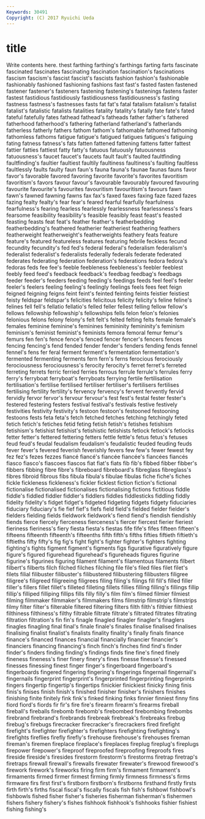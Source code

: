 ```yaml
---
Keywords: 30491 
Copyright: (C) 2017 Ryuichi Ueda
---
```


# title

Write contents here.
thest farthing farthing's farthings farting
farts fascinate fascinated fascinates fascinating fascination fascination's fascinations fascism fascism's
fascist fascist's fascists fashion fashion's fashionable fashionably fashioned fashioning fashions
fast fast's fasted fasten fastened fastener fastener's fasteners fastening fastening's
fastenings fastens faster fastest fastidious fastidiously fastidiousness fastidiousness's fasting fastness
fastness's fastnesses fasts fat fat's fatal fatalism fatalism's fatalist fatalist's
fatalistic fatalists fatalities fatality fatality's fatally fate fate's fated fateful
fatefully fates fathead fathead's fatheads father father's fathered fatherhood fatherhood's
fathering fatherland fatherland's fatherlands fatherless fatherly fathers fathom fathom's fathomable
fathomed fathoming fathomless fathoms fatigue fatigue's fatigued fatigues fatigues's fatiguing
fating fatness fatness's fats fatten fattened fattening fattens fatter fattest
fattier fatties fattiest fatty fatty's fatuous fatuously fatuousness fatuousness's faucet
faucet's faucets fault fault's faulted faultfinding faultfinding's faultier faultiest faultily
faultiness faultiness's faulting faultless faultlessly faults faulty faun faun's fauna
fauna's faunae faunas fauns favor favor's favorable favored favoring favorite
favorite's favorites favoritism favoritism's favors favour favour's favourable favourably favoured
favouring favourite favourite's favourites favouritism favouritism's favours fawn fawn's fawned
fawning fawns fax fax's faxed faxes faxing faze fazed fazes
fazing fealty fealty's fear fear's feared fearful fearfully fearfulness fearfulness's
fearing fearless fearlessly fearlessness fearlessness's fears fearsome feasibility feasibility's feasible
feasibly feast feast's feasted feasting feasts feat feat's feather feather's
featherbedding featherbedding's feathered featherier featheriest feathering feathers featherweight featherweight's featherweights
feathery feats feature feature's featured featureless features featuring febrile feckless
fecund fecundity fecundity's fed fed's federal federal's federalism federalism's federalist
federalist's federalists federally federals federate federated federates federating federation federation's
federations fedora fedora's fedoras feds fee fee's feeble feebleness feebleness's
feebler feeblest feebly feed feed's feedback feedback's feedbag feedbag's feedbags
feeder feeder's feeders feeding feeding's feedings feeds feel feel's feeler
feeler's feelers feeling feeling's feelingly feelings feels fees feet feign
feigned feigning feigns feint feint's feinted feinting feints feistier feistiest
feisty feldspar feldspar's felicities felicitous felicity felicity's feline feline's felines
fell fell's fellatio fellatio's felled feller fellest felling fellow fellow's
fellows fellowship fellowship's fellowships fells felon felon's felonies felonious felons
felony felony's felt felt's felted felting felts female female's females
feminine feminine's feminines femininity femininity's feminism feminism's feminist feminist's feminists
femora femoral femur femur's femurs fen fen's fence fence's fenced
fencer fencer's fencers fences fencing fencing's fend fended fender fender's
fenders fending fends fennel fennel's fens fer feral ferment ferment's
fermentation fermentation's fermented fermenting ferments fern fern's ferns ferocious ferociously
ferociousness ferociousness's ferocity ferocity's ferret ferret's ferreted ferreting ferrets ferric
ferried ferries ferrous ferrule ferrule's ferrules ferry ferry's ferryboat ferryboat's
ferryboats ferrying fertile fertilisation fertilisation's fertilise fertilised fertiliser fertiliser's fertilisers
fertilises fertilising fertility fertility's fervency fervency's fervent fervently fervid fervidly
fervor fervor's fervour fervour's fest fest's festal fester fester's festered
festering festers festival festival's festivals festive festively festivities festivity festivity's
festoon festoon's festooned festooning festoons fests feta feta's fetch fetched
fetches fetching fetchingly feted fetich fetich's fetiches fetid feting fetish
fetish's fetishes fetishism fetishism's fetishist fetishist's fetishistic fetishists fetlock fetlock's
fetlocks fetter fetter's fettered fettering fetters fettle fettle's fetus fetus's
fetuses feud feud's feudal feudalism feudalism's feudalistic feuded feuding feuds
fever fever's fevered feverish feverishly fevers few few's fewer fewest
fey fez fez's fezes fezzes fiancé fiancé's fiancée fiancée's fiancées
fiancés fiasco fiasco's fiascoes fiascos fiat fiat's fiats fib fib's
fibbed fibber fibber's fibbers fibbing fibre fibre's fibreboard fibreboard's fibreglass
fibreglass's fibres fibroid fibrous fibs fibula fibula's fibulae fibulas fiche
fiche's fiches fickle fickleness fickleness's fickler ficklest fiction fiction's fictional
fictionalise fictionalised fictionalises fictionalising fictions fictitious fiddle fiddle's fiddled fiddler
fiddler's fiddlers fiddles fiddlesticks fiddling fiddly fidelity fidelity's fidget fidget's
fidgeted fidgeting fidgets fidgety fiduciaries fiduciary fiduciary's fie fief fief's
fiefs field field's fielded fielder fielder's fielders fielding fields fieldwork
fieldwork's fiend fiend's fiendish fiendishly fiends fierce fiercely fierceness fierceness's
fiercer fiercest fierier fieriest fieriness fieriness's fiery fiesta fiesta's fiestas
fife fife's fifes fifteen fifteen's fifteens fifteenth fifteenth's fifteenths fifth
fifth's fifths fifties fiftieth fiftieth's fiftieths fifty fifty's fig fig's
fight fight's fighter fighter's fighters fighting fighting's fights figment figment's
figments figs figurative figuratively figure figure's figured figurehead figurehead's figureheads
figures figurine figurine's figurines figuring filament filament's filamentous filaments filbert
filbert's filberts filch filched filches filching file file's filed files
filet filet's filets filial filibuster filibuster's filibustered filibustering filibusters filigree
filigree's filigreed filigreeing filigrees filing filing's filings fill fill's filled
filler filler's fillers fillet fillet's filleted filleting fillets fillies filling
filling's fillings fillip fillip's filliped filliping fillips fills filly filly's
film film's filmed filmier filmiest filming filmmaker filmmaker's filmmakers films
filmstrip filmstrip's filmstrips filmy filter filter's filterable filtered filtering filters
filth filth's filthier filthiest filthiness filthiness's filthy filtrable filtrate filtrate's
filtrated filtrates filtrating filtration filtration's fin fin's finagle finagled finagler
finagler's finaglers finagles finagling final final's finale finale's finales finalise
finalised finalises finalising finalist finalist's finalists finality finality's finally finals
finance finance's financed finances financial financially financier financier's financiers financing
financing's finch finch's finches find find's finder finder's finders finding
finding's findings finds fine fine's fined finely fineness fineness's finer
finery finery's fines finesse finesse's finessed finesses finessing finest finger
finger's fingerboard fingerboard's fingerboards fingered fingering fingering's fingerings fingernail fingernail's
fingernails fingerprint fingerprint's fingerprinted fingerprinting fingerprints fingers fingertip fingertip's fingertips
finickier finickiest finicky fining finis finis's finises finish finish's finished
finisher finisher's finishers finishes finishing finite finitely fink fink's finked
finking finks finnier finniest finny fins fiord fiord's fiords fir
fir's fire fire's firearm firearm's firearms fireball fireball's fireballs firebomb
firebomb's firebombed firebombing firebombs firebrand firebrand's firebrands firebreak firebreak's firebreaks
firebug firebug's firebugs firecracker firecracker's firecrackers fired firefight firefight's firefighter
firefighter's firefighters firefighting firefighting's firefights fireflies firefly firefly's firehouse firehouse's
firehouses fireman fireman's firemen fireplace fireplace's fireplaces fireplug fireplug's fireplugs
firepower firepower's fireproof fireproofed fireproofing fireproofs fires fireside fireside's firesides
firestorm firestorm's firestorms firetrap firetrap's firetraps firewall firewall's firewalls firewater
firewater's firewood firewood's firework firework's fireworks firing firm firm's firmament
firmament's firmaments firmed firmer firmest firming firmly firmness firmness's firms
firmware firs first first's firstborn firstborn's firstborns firsthand firstly firsts
firth firth's firths fiscal fiscal's fiscally fiscals fish fish's fishbowl
fishbowl's fishbowls fished fisher fisher's fisheries fisherman fisherman's fishermen fishers
fishery fishery's fishes fishhook fishhook's fishhooks fishier fishiest fishing fishing's
